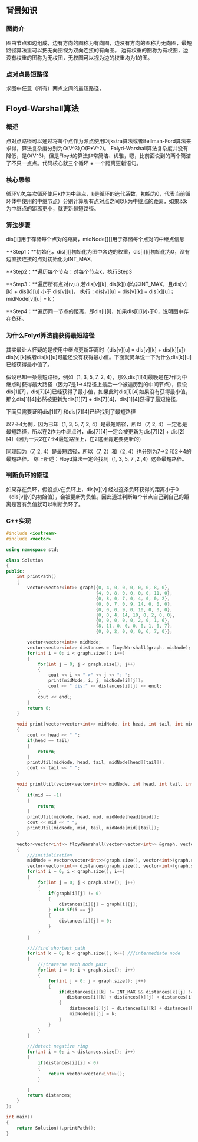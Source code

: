 ## 背景知识

### 图简介

图由节点和边组成，边有方向的图称为有向图，边没有方向的图称为无向图，最短路径算法里可以把无向图视为双向连接的有向图。 边有权重的图称为有权图，边没有权重的图称为无权图，无权图可以视为边的权重均为1的图。

### 点对点最短路径

求图中任意（所有）两点之间的最短路径，

## Floyd-Warshall算法

### 概述

点对点路径可以通过将每个点作为源点使用Dijkstra算法或者Bellman-Ford算法来求得，算法复杂度分别为O(V^3),O(E*V^2)。 Folyd-Warshall算法复杂度并没有降低，是O(V^3)，但是Floyd的算法非常简洁、优雅，嗯，比前面说到的两个简洁了不只一点点。代码核心就三个循环 + 一个距离更新语句。

### 核心思想

循环V次,每次循环使用k作为中继点，k是循环的迭代系数，初始为0，代表当前循环体中使用的中继节点）分别计算所有点对点之间以k为中继点的距离，如果以k为中继点的距离更小，就更新最短路径。

### 算法步骤

dis[][]用于存储每个点对的距离，midNode[][]用于存储每个点对的中继点信息

**Step1：**初始化，dis[][]初始化为图中各边的权重，dis[i][i]初始化为0，没有边直接连接的点对初始化为INT_MAX,

**Step2：**遍历每个节点：对每个节点k，执行Step3

**Step3：**遍历所有点对(v,u),若dis[v][k], dis[k][u]均非INT_MAX，且dis[v][k] + dis[k][u] 小于 dis[v][u]， 执行：dis[v][u] = dis[v][k] + dis[k][u]；midNode[v][u] = k；

**Step4：**遍历同一节点的距离，即dis[i][i]，如果dis[i][i]小于0，说明图中存在负环。

### 为什么Folyd算法能获得最短路径

其实最让人怀疑的是使用中继点更新距离时（dis[v][u] = dis[v][k] + dis[k][u]）dis[v][k]或者dis[k][u]可能还没有获得最小值。下面就简单说一下为什么dis[k][u]已经获得最小值了。

假设已知一条最短路径，例如（1, 3, 5, 7, 2, 4），那么dis[1][4]最晚是在7作为中继点时获得最大路径（因为7是1->4路径上最后一个被遍历到的中间节点），假设dis[1][7]，dis[7][4]已经获得了最小值，如果此时dis[1][4]如果没有获得最小值，那么dis[1][4]必然被更新为dis[1][7] + dis[7][4]，dis[1][4]获得了最短路径，

下面只需要证明dis[1][7] 和dis[7][4]已经找到了最短路径

以7->4为例，因为已知（1, 3, 5, 7, 2, 4）是最短路径，所以（7, 2, 4）一定也是最短路径，所以在2作为中继点时，dis[7][4]一定会被更新为dis[7][2] + dis[2][4]（因为一只2在7->4最短路径上，在2这里肯定要更新的)

同理因为（7, 2, 4）是最短路径，所以（7, 2）和（2, 4）也分别为7->2 和2->4的最短路径。 综上所述：Floyd算法一定会找到（1, 3, 5, 7 ,2 ,4）这条最短路径。

### 判断负环的原理

如果存在负环，假设点v在负环上，dis[v][v] 经过这条负环获得的距离小于0（dis[v][v]的初始值），会被更新为负值。因此通过判断每个节点自己到自己的距离是否有负值就可以判断负环了。

### C++实现

```cpp
#include <iostream>
#include <vector>

using namespace std;

class Solution
{
public:
    int printPath()
    {
        vector<vector<int>> graph{{0, 4, 0, 0, 0, 0, 0, 8, 0},
                                  {4, 0, 8, 0, 0, 0, 0, 11, 0},
                                  {0, 8, 0, 7, 0, 4, 0, 0, 2},
                                  {0, 0, 7, 0, 9, 14, 0, 0, 0},
                                  {0, 0, 0, 9, 0, 10, 0, 0, 0},
                                  {0, 0, 4, 14, 10, 0, 2, 0, 0},
                                  {0, 0, 0, 0, 0, 2, 0, 1, 6},
                                  {8, 11, 0, 0, 0, 0, 1, 0, 7},
                                  {0, 0, 2, 0, 0, 0, 6, 7, 0}};

        vector<vector<int>> midNode;
        vector<vector<int>> distances = floydWarshall(graph, midNode);
        for(int i = 0; i < graph.size(); i++)
        {
            for(int j = 0; j < graph.size(); j++)
            {
                cout << i << "->" << j << ": ";
                print(midNode, i, j, midNode[i][j]);
                cout << " dis:" << distances[i][j] << endl;
            }
            cout << endl;
        }
        return 0;
    }

    void print(vector<vector<int>> midNode, int head, int tail, int mid)
    {
        cout << head << " ";
        if(head == tail)
        {
            return;
        }
        printUtil(midNode, head, tail, midNode[head][tail]);
        cout << tail << " ";
    }

    void printUtil(vector<vector<int>> midNode, int head, int tail, int mid)
    {
        if(mid == -1)
        {
            return;
        }
        printUtil(midNode, head, mid, midNode[head][mid]);
        cout << mid << " ";
        printUtil(midNode, mid, tail, midNode[mid][tail]);
    }

    vector<vector<int>> floydWarshall(vector<vector<int>> &graph, vector<vector<int>> &midNode)
    {
        ///initialization
        midNode = vector<vector<int>>(graph.size(), vector<int>(graph.size(), -1));
        vector<vector<int>> distances(graph.size(), vector<int>(graph.size(), INT_MAX));
        for(int i = 0; i < graph.size(); i++)
        {
            for(int j = 0; j < graph.size(); j++)
            {
                if(graph[i][j] != 0)
                {
                    distances[i][j] = graph[i][j];
                } else if(i == j)
                {
                    distances[i][j] = 0;
                }
            }
        }

        ////find shortest path
        for(int k = 0; k < graph.size(); k++) ///intermediate node
        {
            ///traverse each node pair
            for(int i = 0; i < graph.size(); i++)
            {
                for(int j = 0; j < graph.size(); j++)
                {
                    if(distances[i][k] != INT_MAX && distances[k][j] != INT_MAX &&
                       distances[i][k] + distances[k][j] < distances[i][j])
                    {
                        distances[i][j] = distances[i][k] + distances[k][j];
                        midNode[i][j] = k;
                    }
                }
            }
        }

        ///detect negative ring
        for(int i = 0; i < distances.size(); i++)
        {
            if(distances[i][i] < 0)
            {
                return vector<vector<int>>();
            }

        }
        return distances;
    }
};

int main()
{
    return Solution().printPath();
}
```